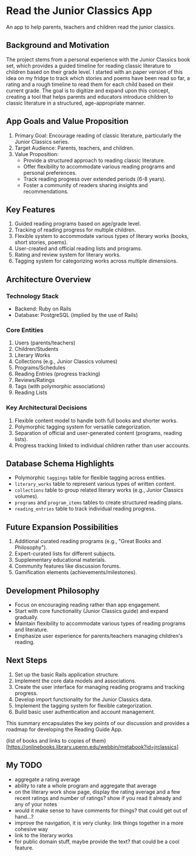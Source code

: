 # Read the Junior Classics App

An app to help parents, teachers and children read the junior classics. 

## Background and Motivation

The project stems from a personal experience with the Junior Classics book set, which provides a guided timeline for reading classic literature to children based on their grade level. I started with an paper version of this idea on my fridge to track which stories and poems have been read so far, a rating and a rough timeline to read them for each child based on their current grade. The goal is to digitize and expand upon this concept, creating a tool that helps parents and educators introduce children to classic literature in a structured, age-appropriate manner.

## App Goals and Value Proposition

1. Primary Goal: Encourage reading of classic literature, particularly the Junior Classics series.
2. Target Audience: Parents, teachers, and children.
3. Value Proposition: 
   - Provide a structured approach to reading classic literature.
   - Offer flexibility to accommodate various reading programs and personal preferences.
   - Track reading progress over extended periods (6-8 years).
   - Foster a community of readers sharing insights and recommendations.

## Key Features

1. Guided reading programs based on age/grade level.
2. Tracking of reading progress for multiple children.
3. Flexible system to accommodate various types of literary works (books, short stories, poems).
4. User-created and official reading lists and programs.
5. Rating and review system for literary works.
6. Tagging system for categorizing works across multiple dimensions.

## Architecture Overview

### Technology Stack
- Backend: Ruby on Rails
- Database: PostgreSQL (implied by the use of Rails)

### Core Entities

1. Users (parents/teachers)
2. Children/Students
3. Literary Works
4. Collections (e.g., Junior Classics volumes)
5. Programs/Schedules
6. Reading Entries (progress tracking)
7. Reviews/Ratings
8. Tags (with polymorphic associations)
9. Reading Lists

### Key Architectural Decisions

1. Flexible content model to handle both full books and shorter works.
2. Polymorphic tagging system for versatile categorization.
3. Separation of official and user-generated content (programs, reading lists).
4. Progress tracking linked to individual children rather than user accounts.

## Database Schema Highlights

- Polymorphic `taggings` table for flexible tagging across entities.
- `literary_works` table to represent various types of written content.
- `collections` table to group related literary works (e.g., Junior Classics volumes).
- `programs` and `program_items` tables to create structured reading plans.
- `reading_entries` table to track individual reading progress.

## Future Expansion Possibilities

1. Additional curated reading programs (e.g., "Great Books and Philosophy").
2. Expert-curated lists for different subjects.
3. Supplementary educational materials.
4. Community features like discussion forums.
5. Gamification elements (achievements/milestones).

## Development Philosophy

- Focus on encouraging reading rather than app engagement.
- Start with core functionality (Junior Classics guide) and expand gradually.
- Maintain flexibility to accommodate various types of reading programs and literature.
- Emphasize user experience for parents/teachers managing children's reading.

## Next Steps

1. Set up the basic Rails application structure.
2. Implement the core data models and associations.
3. Create the user interface for managing reading programs and tracking progress.
4. Develop import functionality for the Junior Classics data.
5. Implement the tagging system for flexible categorization.
6. Build basic user authentication and account management.

This summary encapsulates the key points of our discussion and provides a roadmap for developing the Reading Guide App.

(list of books and links to copies of them)[https://onlinebooks.library.upenn.edu/webbin/metabook?id=jrclassics]

## My TODO
- aggregate a rating average
- ability to rate a whole program and aggregate that average
- on the literary work show page, display the rating average and a few recent ratings and number of ratings? show if you read it already and any of your notes
- would it make sense to have comments for things? that could get out of hand...?
- improve the navigation, it is very clunky. link things together in a more cohesive way
- link to the literary works
- for public domain stuff, maybe provide the text? that could be a cool feature.
